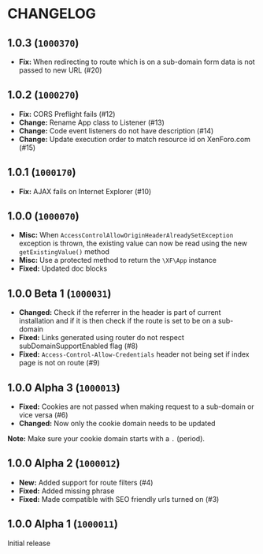 CHANGELOG
==========================

##  1.0.3 (`1000370`)

- **Fix:** When redirecting to route which is on a sub-domain form data is not passed to new URL (#20)

## 1.0.2 (`1000270`)

- **Fix:** CORS Preflight fails (#12)
- **Change:** Rename App class to Listener (#13)
- **Change:** Code event listeners do not have description (#14)
- **Change:** Update execution order to match resource id on XenForo.com (#15)

## 1.0.1 (`1000170`)

- **Fix:** AJAX fails on Internet Explorer (#10)

## 1.0.0 (`1000070`)

* **Misc:** When `AccessControlAllowOriginHeaderAlreadySetException` exception is thrown, the existing value can now be read using the new `getExistingValue()` method
* **Misc:** Use a protected method to return the `\XF\App` instance
* **Fixed:** Updated doc blocks

## 1.0.0 Beta 1 (`1000031`)

* **Changed:** Check if the referrer in the header is part of current installation and if it is then check if the route is set to be on a sub-domain
* **Fixed:** Links generated using router do not respect subDomainSupportEnabled flag (#8)
* **Fixed:** `Access-Control-Allow-Credentials` header not being set if index page is not on route (#9)

## 1.0.0 Alpha 3 (`1000013`)

* **Fixed:** Cookies are not passed when making request to a sub-domain or vice versa (#6)
* **Changed:** Now only the cookie domain needs to be updated

**Note:** Make sure your cookie domain starts with a `.` (period).

## 1.0.0 Alpha 2 (`1000012`)

* **New:** Added support for route filters (#4)
* **Fixed:** Added missing phrase
* **Fixed:** Made compatible with SEO friendly urls turned on (#3)

## 1.0.0 Alpha 1 (`1000011`)

Initial release
